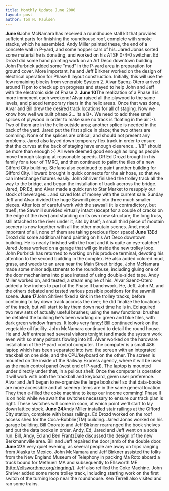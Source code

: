 ```yaml
---
title: Monthly Update June 2000 
layout: post
author: Tom N. Paulsen
---
```




 **June 6**John McNamara has received a roundhouse stall kit that provides suffcient parts for finishing the roundhouse roof, complete with smoke stacks, which he assembled. Andy Miller painted these, the end of a concrete wall in P\-yard, and some hopper cars of his. Jared Jonas sorted some material he is donating, and worked on his ATSF 0\-4\-0 switcher. Ed Drozd did some hand painting work on an Art Deco downtown building. John Purbrick added some "mud" in the P\-yard area in preparation for ground cover. More important, he and Jeff Birkner worked on the design of electrical operation for Phase II layout construction. Initially, this will use the few remaining blocks from venerable System 2\. Alvar Saenz\-Otero arrived around 11 pm to check up on progress and stayed to help John and Jeff with the electronic side of Phase 2\. **June 10**The realization of a Phase II is more immenent each weekend! Alvar raised all the plywood to the same levels, and placed temporary risers in the helix areas. Once that was done, Alvar and Bill drew the desired track locations for all of staging. Now we know how well we built phase 2\... its a B\+. We need to add three small splices of plywood in order to make sure no track is floating in the air :\-). Two of them are in the helix outside area; another splice is needed in the back of the yard. Jared put the first splice in place; the two others are comming. None of the splices are critical, and should not present any problems. Jared also layed down temporary flex track in order to ensure that the curves at the back of staging have enough clearence... 1/8" should be more than enough :\-) All were deemed good enough as long as people move through staging at reasonable speeds.  DR Ed Drozd brought in his family for a tour of TMRC, and then continued to paint the tiles of a new Gifford City building. Stefano also continued to paint another building for Gifford City. Howard brought in quick connects for the air hose, so that we can interchange fixtures easily. John Shriver finished the trolley track all the way to the bridge, and began the installation of track accross the bridge.  Jared, DR Ed, and Alvar made a quick run to Star Market to resupply our stock of beverages... and saved lots of money with the current sale.  Sunday Jeff and Alvar divided the huge Sawmill piece into three much smaller pieces. After lots of careful work with the sawsall (it is contradictory, but true!), the Sawmill survided virtually intact (except for a couple of cracks on the edge of the river) and standing on its own new structure; the long truss, still attached to the river under it, sits by itself; a small third piece of moutain scenery is now together with all the other moutain scenes. And, most important of all, none of them are taking precious floor space! **June 13**Ed Drozd did some additional hand painting on his Art Deco downtown building. He is nearly finished with the front and it is quite an eye\-catcher! Jared Jonas worked on a garage that will go inside the new trolley loop. John Purbrick has returned to working on his produce terminal, devoting his attention to the second building in the complex. He also added colored mud, grass, and weeds to an area near the Main Street bridge. John McNamara made some minor adjustments to the roundhouse, including gluing one of the door mechanisms into place instead of using double\-sided tape. Andy Miller worked on, and tested, a steam engine of his. Alvar Saenz\-Otero added a few inches to part of the Phase II banchwork. He, Jeff, John M, and the others debated and tested various possible positions for the sawmill scene. **June 17**John Shriver fixed a kink in the trolley tracks, before continuing to lay down track accross the river; he did finalize the locations of the track, but will start to lay them down next time he is in. Ed aquired two new sets of actually useful brushes; using the new functional brushes he detailed the building he's been working on: green and blue tiles, with dark green window frames. It looks very fancy! Bill continued work on the vegetable oil facility. John McNamara continued to detail the round house. He and Jeff entretained several visitors tonight (and made the system work even with so many psitons flowing into it!).  Alvar worked on the hardware installation of the P\-yard control computer. The computer is a small 486 laptop which has been separated into two: the screen with an integrated trackball on one side, and the CPU/keyboard on the other. The screen is mounted on the inside of the Railway Express agency, where it will be used as the main control panel (west end of P\-yard). The laptop is mounted under directly under that, in a pullout shelf. Once the computer is operation it will work with both the trackball and keyboard, given user preference.  Alvar and Jeff began to re\-organize the large bookshelf so that data\-books are more accessible and all scenery items are in the same general location. They then e\-filled the coke machine to keep our income comming!  Phase II is on hold while we await the switches necessary to ensure our track plan is right. These switches will come in soon, at which point we'll start to lay down lattice stock. **June 24**Andy Miller installed stair railings at the Gifford City station, complete with brass railings. Ed Drozd worked on the roof access shed for the Coca\-Bubblie(TM) building. Jared Jonas worked on his garage building. Bill Onorato and Jeff Birkner rearranged the book shelves and put the data books in order. Andy, Ed, Jared and Jeff went on a soda run.  Bill, Andy, Ed and Ben FrantzDale discussed the design of the new Berkmannville area. Bill and Jeff repaired the door jamb of the double door. **June 27**A very quiet evening, as several people are away on trips ranging from Alaska to Mexico. John McNamara and Jeff Birkner assisted the folks from the New England Museum of Telephony in packing Ma Roto aboard a truck bound for Methuen MA and subsequently to Ellsworth ME (http://ellsworthme.org/ringring/). Jeff also refilled the Coke Machine. John Shriver added some more trolley track, including starting work on the first switch of the turning loop near the roundhouse. Ken Terrell also visited and ran some trains.   